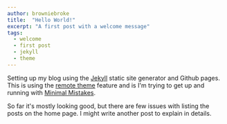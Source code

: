 ```yaml
---
author: browniebroke
title:  "Hello World!"
excerpt: "A first post with a welcome message"
tags:
  - welcome
  - first post
  - jekyll
  - theme
---
```

Setting up my blog using the [Jekyll](https://jekyllrb.com) static site generator
and Github pages. This is using the [remote theme](https://github.com/blog/2464-use-any-theme-with-github-pages)
feature and is I'm trying to get up and running with [Minimal Mistakes](https://mmistakes.github.io/minimal-mistakes/).

So far it's mostly looking good, but there are few issues with listing the posts on the home page.
I might write another post to explain in details.
